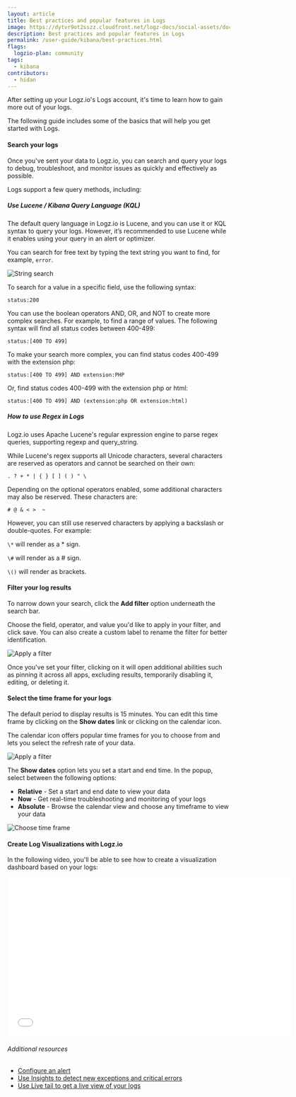 ```yaml
---
layout: article
title: Best practices and popular features in Logs
image: https://dytvr9ot2sszz.cloudfront.net/logz-docs/social-assets/docs-social.jpg
description: Best practices and popular features in Logs
permalink: /user-guide/kibana/best-practices.html
flags:
  logzio-plan: community
tags:
  - kibana
contributors:
  - hidan
---
```


After setting up your Logz.io's Logs account, it's time to learn how to gain more out of your logs.

The following guide includes some of the basics that will help you get started with Logs.

#### Search your logs

Once you've sent your data to Logz.io, you can search and query your logs to debug, troubleshoot, and monitor issues as quickly and effectively as possible.

Logs support a few query methods, including:

##### Use Lucene / Kibana Query Language (KQL)

The default query language in Logz.io is Lucene, and you can use it or KQL syntax to query your logs. However, it’s recommended to use Lucene while it enables using your query in an alert or optimizer.

You can search for free text by typing the text string you want to find, for example, `error`.

![String search](https://dytvr9ot2sszz.cloudfront.net/logz-docs/kibana-discover/kibana-string-search.png)

To search for a value in a specific field, use the following syntax:

`status:200`

You can use the boolean operators AND, OR, and NOT to create more complex searches. For example, to find a range of values. The following syntax will find all status codes between 400-499:

`status:[400 TO 499]`

To make your search more complex, you can find status codes 400-499 with the extension php:

`status:[400 TO 499] AND extension:PHP`

Or, find status codes 400-499 with the extension php or html:

`status:[400 TO 499] AND (extension:php OR extension:html)`


##### How to use Regex in Logs

Logz.io uses Apache Lucene's regular expression engine to parse regex queries, supporting regexp and query_string.

While Lucene's regex supports all Unicode characters, several characters are reserved as operators and cannot be searched on their own:

`. ? + * | { } [ ] ( ) " \`

Depending on the optional operators enabled, some additional characters may also be reserved. These characters are:

`# @ & < >  ~`

However, you can still use reserved characters by applying a backslash or double-quotes. For example:

`\*` will render as a * sign.

`\#` will render as a # sign.

`\()` will render as brackets.

#### Filter your log results

To narrow down your search, click the **Add filter** option underneath the search bar. 

Choose the field, operator, and value you'd like to apply in your filter, and click save. You can also create a custom label to rename the filter for better identification.

![Apply a filter](https://dytvr9ot2sszz.cloudfront.net/logz-docs/kibana-discover/add-a-filter.png)

Once you've set your filter, clicking on it will open additional abilities such as pinning it across all apps, excluding results, temporarily disabling it, editing, or deleting it.

#### Select the time frame for your logs 

The default period to display results is 15 minutes. You can edit this time frame by clicking on the **Show dates** link or clicking on the calendar icon.

The calendar icon offers popular time frames for you to choose from and lets you select the refresh rate of your data.

![Apply a filter](https://dytvr9ot2sszz.cloudfront.net/logz-docs/kibana-discover/time-selection-popular.png)

The **Show dates** option lets you set a start and end time. In the popup, select between the following options:

* **Relative** - Set a start and end date to view your data
* **Now** - Get real-time troubleshooting and monitoring of your logs
* **Absolute** - Browse the calendar view and choose any timeframe to view your data

![Choose time frame](https://dytvr9ot2sszz.cloudfront.net/logz-docs/kibana-discover/time-settings-gif.gif)

#### Create Log Visualizations with Logz.io

In the following video, you'll be able to see how to create a visualization dashboard based on your logs:

<iframe class="vidyard_iframe" src="//play.vidyard.com/XEpKRQHt8TGhPYacFBZsBM.html?" width=640 height=360 scrolling="no" frameborder="0" allowtransparency="true" allowfullscreen></iframe>


###### Additional resources

* [Configure an alert](https://docs.logz.io/user-guide/alerts/configure-an-alert.html)
* [Use Insights to detect new exceptions and critical errors](https://docs.logz.io/user-guide/insights/)
* [Use Live tail to get a live view of your logs](https://docs.logz.io/user-guide/live-tail/)